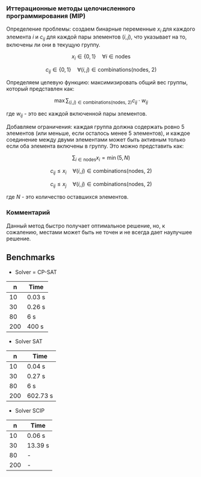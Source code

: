 ### Иттерационные методы целочисленного программирования (MIP)

Определение проблемы: создаем бинарные переменные $x_i$ для каждого элемента $i$ и $c_{ij}$ для каждой пары элементов $(i, j)$, что указывает на то, включены ли они в текущую группу. 

$$x_i \in \{0, 1\} \quad \forall i \in \text{{nodes}}$$

$$c_{ij} \in \{0, 1\} \quad \forall (i, j) \in \text{{combinations(nodes, 2)}}$$


Определяем целевую функцию: максимизировать общий вес группы, который представлен как:

$$\max \sum_{(i,j) \in \text{{combinations(nodes, 2)}}} c_{ij} \cdot w_{ij}$$



где $w_{ij}$ - это вес каждой включенной пары элементов.

Добавляем ограничения: каждая группа должна содержать ровно 5 элементов (или меньше, если осталось менее 5 элементов), и каждое соединение между двуми элементами может быть активным только если оба элемента включены в группу. Это можно представить как:

$$\sum_{i \in \text{{nodes}}} x_i = \min(5, N)$$


$$c_{ij} \leq x_i \quad \forall (i, j) \in \text{{combinations(nodes, 2)}}$$

$$c_{ij} \leq x_j \quad \forall (i, j) \in \text{{combinations(nodes, 2)}}$$


где $N$ - это количество оставшихся элементов.

### Комментарий

Данный метод быстро получает оптимальное решение, но, к сожалению, местами может быть не точен и не всегда дает наулучшее решение.

## Benchmarks

* Solver = CP-SAT

| n  | Time   |
|-----|--------|
| 10  | 0.03 s |
| 30  | 0.26 s |
| 80  | 6 s    |
| 200 | 400 s  |

* Solver SAT

| n  | Time   |
|-----|--------|
| 10  | 0.04 s |
| 30  | 0.27 s |
| 80  | 6 s    |
| 200 | 602.73 s  |

* Solver SCIP

| n  | Time    |
|-----|---------|
| 10  | 0.06 s  |
| 30  | 13.39 s |
| 80  | -       |
| 200 | -       |